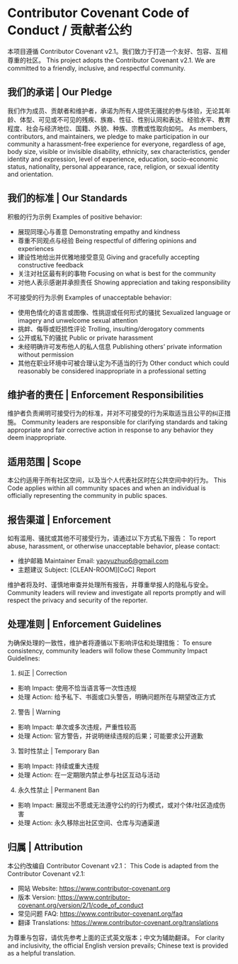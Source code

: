 # Contributor Covenant Code of Conduct / 贡献者公约

本项目遵循 Contributor Covenant v2.1。我们致力于打造一个友好、包容、互相尊重的社区。
This project adopts the Contributor Covenant v2.1. We are committed to a friendly, inclusive, and respectful community.

## 我们的承诺 | Our Pledge

我们作为成员、贡献者和维护者，承诺为所有人提供无骚扰的参与体验，无论其年龄、体型、可见或不可见的残疾、族裔、性征、性别认同和表达、经验水平、教育程度、社会与经济地位、国籍、外貌、种族、宗教或性取向如何。
As members, contributors, and maintainers, we pledge to make participation in our community a harassment-free experience for everyone, regardless of age, body size, visible or invisible disability, ethnicity, sex characteristics, gender identity and expression, level of experience, education, socio-economic status, nationality, personal appearance, race, religion, or sexual identity and orientation.

## 我们的标准 | Our Standards

积极的行为示例 Examples of positive behavior:
- 展现同理心与善意 Demonstrating empathy and kindness
- 尊重不同观点与经验 Being respectful of differing opinions and experiences
- 建设性地给出并优雅地接受意见 Giving and gracefully accepting constructive feedback
- 关注对社区最有利的事物 Focusing on what is best for the community
- 对他人表示感谢并承担责任 Showing appreciation and taking responsibility

不可接受的行为示例 Examples of unacceptable behavior:
- 使用色情化的语言或图像、性挑逗或任何形式的骚扰 Sexualized language or imagery and unwelcome sexual attention
- 挑衅、侮辱或贬损性评论 Trolling, insulting/derogatory comments
- 公开或私下的骚扰 Public or private harassment
- 未经明确许可发布他人的私人信息 Publishing others’ private information without permission
- 其他在职业环境中可被合理认定为不适当的行为 Other conduct which could reasonably be considered inappropriate in a professional setting

## 维护者的责任 | Enforcement Responsibilities

维护者负责阐明可接受行为的标准，并对不可接受的行为采取适当且公平的纠正措施。
Community leaders are responsible for clarifying standards and taking appropriate and fair corrective action in response to any behavior they deem inappropriate.

## 适用范围 | Scope

本公约适用于所有社区空间，以及当个人代表社区时在公共空间中的行为。
This Code applies within all community spaces and when an individual is officially representing the community in public spaces.

## 报告渠道 | Enforcement

如有滥用、骚扰或其他不可接受行为，请通过以下方式私下报告：
To report abuse, harassment, or otherwise unacceptable behavior, please contact:

- 维护邮箱 Maintainer Email: yaoyuzhuo6@gmail.com
- 主题建议 Subject: [CLEAN-ROOM][CoC] Report

维护者将及时、谨慎地审查并处理所有报告，并尊重举报人的隐私与安全。
Community leaders will review and investigate all reports promptly and will respect the privacy and security of the reporter.

## 处理准则 | Enforcement Guidelines

为确保处理的一致性，维护者将遵循以下影响评估和处理措施：
To ensure consistency, community leaders will follow these Community Impact Guidelines:

1. 纠正 | Correction
- 影响 Impact: 使用不恰当语言等一次性违规
- 处理 Action: 给予私下、书面或口头警告，明确问题所在与期望改正方式

2. 警告 | Warning
- 影响 Impact: 单次或多次违规，严重性较高
- 处理 Action: 官方警告，并说明继续违规的后果；可能要求公开道歉

3. 暂时性禁止 | Temporary Ban
- 影响 Impact: 持续或重大违规
- 处理 Action: 在一定期限内禁止参与社区互动与活动

4. 永久性禁止 | Permanent Ban
- 影响 Impact: 展现出不愿或无法遵守公约的行为模式，或对个体/社区造成伤害
- 处理 Action: 永久移除出社区空间、仓库与沟通渠道

## 归属 | Attribution

本公约改编自 Contributor Covenant v2.1：
This Code is adapted from the Contributor Covenant v2.1:

- 网站 Website: https://www.contributor-covenant.org
- 版本 Version: https://www.contributor-covenant.org/version/2/1/code_of_conduct
- 常见问题 FAQ: https://www.contributor-covenant.org/faq
- 翻译 Translations: https://www.contributor-covenant.org/translations

为尊重与包容，请优先参考上面的正式英文版本；中文为辅助翻译。
For clarity and inclusivity, the official English version prevails; Chinese text is provided as a helpful translation.

